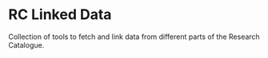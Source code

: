 # RC Linked Data

Collection of tools to fetch and link data from different parts of the Research Catalogue. 